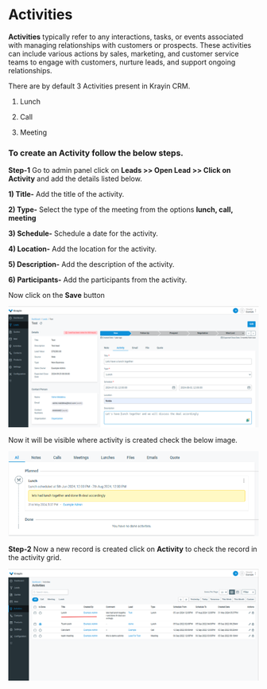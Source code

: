 # Activities

**Activities** typically refer to any interactions, tasks, or events associated with managing relationships with customers or prospects. These activities can include various actions by sales, marketing, and customer service teams to engage with customers, nurture leads, and support ongoing relationships.

There are by default 3 Activities present in Krayin CRM.

1) Lunch

2) Call

3) Meeting

### To create an Activity follow the below steps.

**Step-1** Go to admin panel click on **Leads >> Open Lead >> Click on Activity** and add the details listed below.

**1) Title-** Add the title of the activity.

**2) Type-** Select the type of the meeting from the options **lunch, call, meeting**

**3) Schedule-** Schedule a date for the activity.

**4) Location-** Add the location for the activity.

**5) Description-** Add the description of the activity.

**6) Participants-** Add the participants from the activity.

Now click on the **Save** button 

 ![Create Activity](../../assets/2.0/images/activity/createActivity.png)

Now it will be visible where activity is created check the below image.

![Activity](../../assets/2.0/images/activity/activity.png)

**Step-2** Now a new record is created click on **Activity** to check the record in the activity grid.

![Activity Grid](../../assets/2.0/images/activity/activityGrid.png)